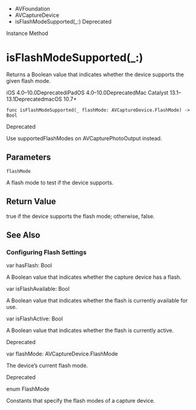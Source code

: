 

- AVFoundation
- AVCaptureDevice
-  isFlashModeSupported(\_:) Deprecated

Instance Method

# isFlashModeSupported(\_:)

Returns a Boolean value that indicates whether the device supports the given flash mode.

iOS 4.0–10.0DeprecatediPadOS 4.0–10.0DeprecatedMac Catalyst 13.1–13.1DeprecatedmacOS 10.7+

``` source
func isFlashModeSupported(_ flashMode: AVCaptureDevice.FlashMode) -> Bool
```

Deprecated

Use supportedFlashModes on AVCapturePhotoOutput instead.

## Parameters 

`flashMode`  

A flash mode to test if the device supports.

## Return Value

true if the device supports the flash mode; otherwise, false.

## See Also

### Configuring Flash Settings

var hasFlash: Bool

A Boolean value that indicates whether the capture device has a flash.

var isFlashAvailable: Bool

A Boolean value that indicates whether the flash is currently available for use.

var isFlashActive: Bool

A Boolean value that indicates whether the flash is currently active.

Deprecated

var flashMode: AVCaptureDevice.FlashMode

The device’s current flash mode.

Deprecated

enum FlashMode

Constants that specify the flash modes of a capture device.

